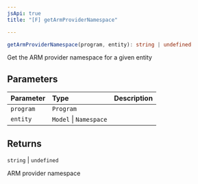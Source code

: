 ```yaml
---
jsApi: true
title: "[F] getArmProviderNamespace"

---
```

```ts
getArmProviderNamespace(program, entity): string | undefined
```

Get the ARM provider namespace for a given entity

## Parameters

| Parameter | Type | Description |
| :------ | :------ | :------ |
| `program` | `Program` |  |
| `entity` | `Model` \| `Namespace` |  |

## Returns

`string` \| `undefined`

ARM provider namespace
